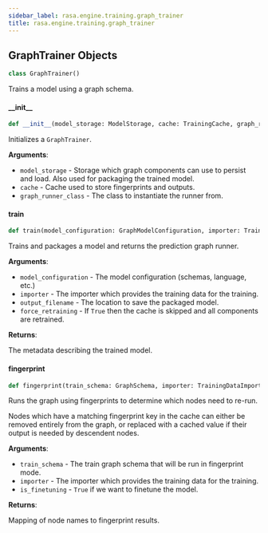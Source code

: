 ```yaml
---
sidebar_label: rasa.engine.training.graph_trainer
title: rasa.engine.training.graph_trainer
---
```

## GraphTrainer Objects

```python
class GraphTrainer()
```

Trains a model using a graph schema.

#### \_\_init\_\_

```python
def __init__(model_storage: ModelStorage, cache: TrainingCache, graph_runner_class: Type[GraphRunner]) -> None
```

Initializes a `GraphTrainer`.

**Arguments**:

- `model_storage` - Storage which graph components can use to persist and load.
  Also used for packaging the trained model.
- `cache` - Cache used to store fingerprints and outputs.
- `graph_runner_class` - The class to instantiate the runner from.

#### train

```python
def train(model_configuration: GraphModelConfiguration, importer: TrainingDataImporter, output_filename: Path, force_retraining: bool = False, is_finetuning: bool = False) -> ModelMetadata
```

Trains and packages a model and returns the prediction graph runner.

**Arguments**:

- `model_configuration` - The model configuration (schemas, language, etc.)
- `importer` - The importer which provides the training data for the training.
- `output_filename` - The location to save the packaged model.
- `force_retraining` - If `True` then the cache is skipped and all components
  are retrained.
  

**Returns**:

  The metadata describing the trained model.

#### fingerprint

```python
def fingerprint(train_schema: GraphSchema, importer: TrainingDataImporter, is_finetuning: bool = False) -> Dict[Text, Union[FingerprintStatus, Any]]
```

Runs the graph using fingerprints to determine which nodes need to re-run.

Nodes which have a matching fingerprint key in the cache can either be removed
entirely from the graph, or replaced with a cached value if their output is
needed by descendent nodes.

**Arguments**:

- `train_schema` - The train graph schema that will be run in fingerprint mode.
- `importer` - The importer which provides the training data for the training.
- `is_finetuning` - `True` if we want to finetune the model.
  

**Returns**:

  Mapping of node names to fingerprint results.


